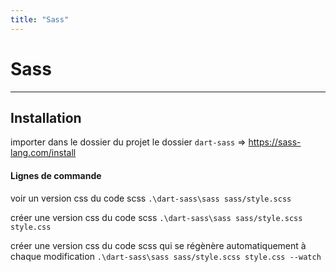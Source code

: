 ```yaml
---
title: "Sass"
---
```


# Sass

---

## Installation

importer dans le dossier du projet le dossier `dart-sass`
=> https://sass-lang.com/install

#### Lignes de commande

voir un version css du code scss
`.\dart-sass\sass sass/style.scss`

créer une version css du code scss
`.\dart-sass\sass sass/style.scss style.css`

créer une version css du code scss qui se régènère automatiquement à chaque modification
`.\dart-sass\sass sass/style.scss style.css --watch`
